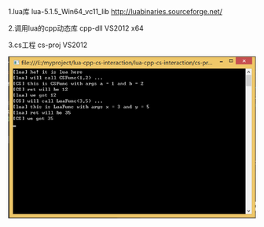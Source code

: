 1.lua库
lua-5.1.5_Win64_vc11_lib
http://luabinaries.sourceforge.net/


2.调用lua的cpp动态库
cpp-dll
VS2012
x64


3.cs工程
cs-proj
VS2012


![image](console.jpg)